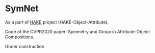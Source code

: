 # SymNet
As a part of [HAKE](http://hake-mvig.cn/) project (HAKE-Object-Attribute).

Code of the CVPR2020 paper: Symmetry and Group in Attribute-Object Compositions.

Under construction
